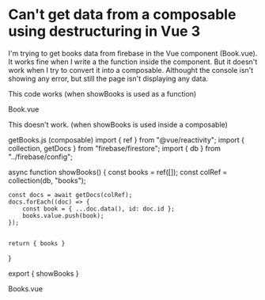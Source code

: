 
# Can't get data from a composable using destructuring in Vue 3

I'm trying to get books data from firebase in the Vue component (Book.vue). It works fine when I write a the function inside the component.
But it doesn't work when I try to convert it into a composable.
Althought the console isn't showing any error, but still the page isn't displaying any data.

This code works (when showBooks is used as a function)

Book.vue
<template>
  <!-- books list -->
  <div v-for="book in books" :key="book.id" class="book">
    <span class="material-icons"> favorite </span>
    <h2>{{ book.title }}</h2>
    <div>
      <span class="material-icons"> done </span>
      <span class="material-icons"> edit </span>
      <span class="material-icons"> delete </span>
    </div>
  </div>
</template>

<script setup>
import { ref } from "@vue/reactivity";
import { collection, getDocs } from "firebase/firestore";
import { db } from "../firebase/config";
import { onMounted } from "@vue/runtime-core";

const books = ref([]);

async function showBooks() {


  const colRef = collection(db, "books");

  const docs = await getDocs(colRef);
  docs.forEach((doc) => {
    const book = { ...doc.data(), id: doc.id };
    books.value.push(book);
  });
}
onMounted(() => {
  showBooks();
});
</script>


This doesn't work. (when showBooks is used inside a composable)

getBooks.js (composable)
import { ref } from "@vue/reactivity";
import { collection, getDocs } from "firebase/firestore";
import { db } from "../firebase/config";


async function showBooks() {
    const books = ref([]);
    const colRef = collection(db, "books");

    const docs = await getDocs(colRef);
    docs.forEach((doc) => {
        const book = { ...doc.data(), id: doc.id };
        books.value.push(book);
    });


    return { books }
}


export { showBooks }

Books.vue
<template>
  <!-- books list -->
  <div v-for="book in books" :key="book.id" class="book">
    <span class="material-icons"> favorite </span>
    <h2>{{ book.title }}</h2>
    <div>
      <span class="material-icons"> done </span>
      <span class="material-icons"> edit </span>
      <span class="material-icons"> delete </span>
    </div>
  </div>
</template>

<script setup>
import { ref } from "@vue/reactivity";
import { onMounted } from "@vue/runtime-core";
import { showBooks } from "../use/getBooks.js";

const { books } = showBooks();

onMounted(() => {
  showBooks();
});
</script>


        